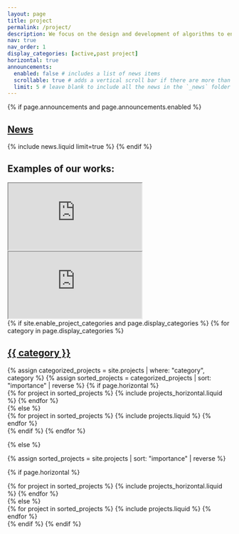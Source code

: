```yaml
---
layout: page
title: project
permalink: /project/
description: We focus on the design and development of algorithms to enable robust decision theory becomes practical computational tools for robotics and related domain. Such computational tools will enable robots to design their own strategies, such as deciding what data to use, how to gather the data, and how to adaptively improve its strategies, so as to accomplish various tasks well, despite various modelling errors and types of uncertainty, and despite limited to no information about the system and its operating environment.
nav: true
nav_order: 1
display_categories: [active,past project]
horizontal: true
announcements:
  enabled: false # includes a list of news items
  scrollable: true # adds a vertical scroll bar if there are more than 3 news items
  limit: 5 # leave blank to include all the news in the `_news` folder
---
```

<link rel="stylesheet" href="{{ '/assets/css/custom_css/research_page.css' | relative_url | bust_css_cache }}">

<!-- News -->

{% if page.announcements and page.announcements.enabled %}

  <h2>
    <a href="{{ '/news/' | relative_url }}" style="color: inherit">News</a>
  </h2>
  {% include news.liquid limit=true %}
{% endif %}

<!-- Video demo -->
<h2>Examples of our works:</h2>
<div class="container">
  <div class="row justify-content-center">
    <div class="col-md-6 mb-3">
      <div class="embed-responsive embed-responsive-16by9">
        <iframe class="embed-responsive-item" src="https://www.youtube.com/embed/kHgLxKiNYmE" allowfullscreen></iframe>
      </div>
    </div>
    <div class="col-md-6 mb-3">
      <div class="embed-responsive embed-responsive-16by9">
        <iframe class="embed-responsive-item" src="https://www.youtube.com/embed/dyPHeD5qiB8" allowfullscreen></iframe>
      </div>
    </div>
  </div>
</div>

<!-- pages/research.md -->
<div class="projects">
{% if site.enable_project_categories and page.display_categories %}
  <!-- Display categorized projects -->
  {% for category in page.display_categories %}
  <a id="{{ category }}" href=".#{{ category }}">
    <h2 class="category">{{ category }}</h2>
  </a>
  {% assign categorized_projects = site.projects | where: "category", category %}
  {% assign sorted_projects = categorized_projects | sort: "importance" | reverse %}
  <!-- Generate cards for each project -->
  {% if page.horizontal %}
  <div class="container">
    <div class="row row-cols-1 row-cols-md-2">
    {% for project in sorted_projects %}
      {% include projects_horizontal.liquid %}
    {% endfor %}
    </div>
  </div>
  {% else %}
  <div class="row row-cols-1 row-cols-md-3">
    {% for project in sorted_projects %}
      {% include projects.liquid %}
    {% endfor %}
  </div>
  {% endif %}
  {% endfor %}

{% else %}

<!-- Display projects without categories -->

{% assign sorted_projects = site.projects | sort: "importance" | reverse %}

  <!-- Generate cards for each project -->

{% if page.horizontal %}

  <div class="container">
    <div class="row row-cols-1 row-cols-md-2">
    {% for project in sorted_projects %}
      {% include projects_horizontal.liquid %}
    {% endfor %}
    </div>
  </div>
  {% else %}
  <div class="row row-cols-1 row-cols-md-3">
    {% for project in sorted_projects %}
      {% include projects.liquid %}
    {% endfor %}
  </div>
  {% endif %}
{% endif %}
</div>
